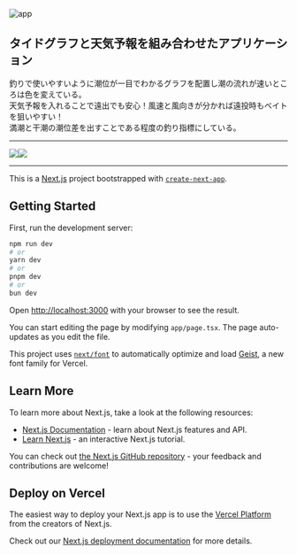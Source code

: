 ![app](https://github.com/user-attachments/assets/929f21ed-d146-4e78-ba93-24abd884693b)

## タイドグラフと天気予報を組み合わせたアプリケーション
釣りで使いやすいように潮位が一目でわかるグラフを配置し潮の流れが速いところは色を変えている。<br>
天気予報を入れることで遠出でも安心！風速と風向きが分かれば遠投時もベイトを狙いやすい！<br>
満潮と干潮の潮位差を出すことである程度の釣り指標にしている。<br>
<hr>

<img src="https://img.shields.io/badge/-TYPESCRIPT-000000.svg?logo=typescriptjs&style=for-the-badge"><img src="https://img.shields.io/badge/-NEXT.JS-000000.svg?logo=typescriptjs&style=for-the-badge">

<hr>

This is a [Next.js](https://nextjs.org) project bootstrapped with [`create-next-app`](https://nextjs.org/docs/app/api-reference/cli/create-next-app).

## Getting Started

First, run the development server:

```bash
npm run dev
# or
yarn dev
# or
pnpm dev
# or
bun dev
```

Open [http://localhost:3000](http://localhost:3000) with your browser to see the result.

You can start editing the page by modifying `app/page.tsx`. The page auto-updates as you edit the file.

This project uses [`next/font`](https://nextjs.org/docs/app/building-your-application/optimizing/fonts) to automatically optimize and load [Geist](https://vercel.com/font), a new font family for Vercel.

## Learn More

To learn more about Next.js, take a look at the following resources:

- [Next.js Documentation](https://nextjs.org/docs) - learn about Next.js features and API.
- [Learn Next.js](https://nextjs.org/learn) - an interactive Next.js tutorial.

You can check out [the Next.js GitHub repository](https://github.com/vercel/next.js) - your feedback and contributions are welcome!

## Deploy on Vercel

The easiest way to deploy your Next.js app is to use the [Vercel Platform](https://vercel.com/new?utm_medium=default-template&filter=next.js&utm_source=create-next-app&utm_campaign=create-next-app-readme) from the creators of Next.js.

Check out our [Next.js deployment documentation](https://nextjs.org/docs/app/building-your-application/deploying) for more details.
